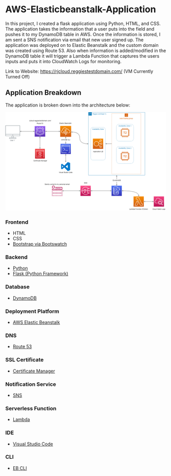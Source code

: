 # AWS-Elasticbeanstalk-Application

In this project, I created a flask application using Python, HTML, and CSS. The application takes the information that a user puts into the field and pushes it to my DynamoDB table in AWS. Once the information is stored, I am sent a SNS notification via email that new user signed up. The application was deployed on to Elastic Beanstalk and the custom domain was created using Route 53. Also when information is added/modified in the DynamoDB table it will trigger a Lambda Function that captures the users inputs and puts it into CloudWatch Logs for monitoring. 

Link to Website: https://rjcloud.reggiestestdomain.com/ (VM Currently Turned Off)



## Application Breakdown

The application is broken down into the architecture below:

![ebsapp](https://github.com/rjones18/Images/blob/main/Elastic%20Beanstalk%20Sitev2.drawio.png)



### Frontend

- HTML
- CSS
- [Bootstrap via Bootswatch](https://bootswatch.com/)


### Backend 

- [Python](https://www.python.org/) 
- [Flask (Python Framework)](https://flask.palletsprojects.com/en/1.1.x/)

### Database 

- [DynamoDB](https://aws.amazon.com/dynamodb/)


### Deployment Platform

- [AWS Elastic Beanstalk](https://aws.amazon.com/elasticbeanstalk/)





### DNS

- [Route 53](https://aws.amazon.com/route53/)


### SSL Certificate

- [Certificate Manager](https://aws.amazon.com/certificate-manager/)




### Notification Service

- [SNS](https://aws.amazon.com/sns/?whats-new-cards.sort-by=item.additionalFields.postDateTime&whats-new-cards.sort-order=desc)


### Serverless Function

- [Lambda](https://aws.amazon.com/lambda/)


### IDE

- [Visual Studio Code](https://code.visualstudio.com/)

### CLI

- [EB CLI](https://docs.aws.amazon.com/elasticbeanstalk/latest/dg/eb-cli3.html)

